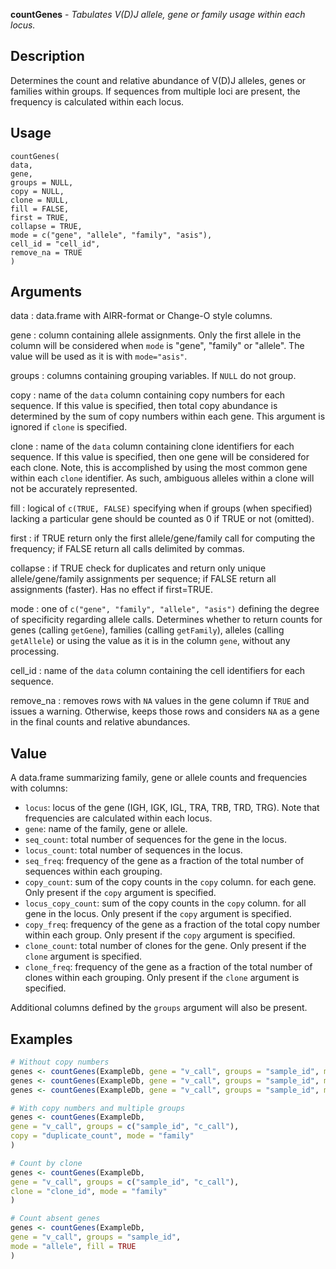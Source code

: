 **countGenes** - *Tabulates V(D)J allele, gene or family usage within each locus.*

Description
--------------------

Determines the count and relative abundance of V(D)J alleles, genes or families within
groups. If sequences from multiple loci are present, the frequency is calculated within 
each locus.


Usage
--------------------
```
countGenes(
data,
gene,
groups = NULL,
copy = NULL,
clone = NULL,
fill = FALSE,
first = TRUE,
collapse = TRUE,
mode = c("gene", "allele", "family", "asis"),
cell_id = "cell_id",
remove_na = TRUE
)
```

Arguments
-------------------

data
:   data.frame with AIRR-format or Change-O style columns.

gene
:   column containing allele assignments. Only the first allele in the
column will be considered when `mode` is "gene", "family" or
"allele". The value will be used as it is with `mode="asis"`.

groups
:   columns containing grouping variables. If `NULL` do not group.

copy
:   name of the `data` column containing copy numbers for each
sequence. If this value is specified, then total copy abundance
is determined by the sum of copy numbers within each gene.
This argument is ignored if `clone` is specified.

clone
:   name of the `data` column containing clone identifiers for each
sequence. If this value is specified, then one gene will be considered
for each clone. Note, this is accomplished by using the most
common gene within each `clone` identifier. As such,
ambiguous alleles within a clone will not be accurately represented.

fill
:   logical of `c(TRUE, FALSE)` specifying when if groups (when specified)
lacking a particular gene should be counted as 0 if TRUE or not (omitted).

first
:   if TRUE return only the first allele/gene/family call for computing the frequency; if FALSE return all calls delimited by commas.

collapse
:   if TRUE check for duplicates and return only unique allele/gene/family assignments per sequence; if
FALSE return all assignments (faster). Has no effect if first=TRUE.

mode
:   one of `c("gene", "family", "allele", "asis")` defining
the degree of specificity regarding allele calls. Determines whether
to return counts for genes (calling `getGene`),
families (calling `getFamily`), alleles (calling
`getAllele`) or using the value as it is in the column
`gene`, without any processing.

cell_id
:   name of the `data` column containing the cell identifiers for each sequence.

remove_na
:   removes rows with `NA` values in the gene column if `TRUE` and issues a warning.
Otherwise, keeps those rows and considers `NA` as a gene in the final counts
and relative abundances.




Value
-------------------

A data.frame summarizing family, gene or allele counts and frequencies
with columns:

+  `locus`:        locus of the gene (IGH, IGK, IGL, TRA, TRB, TRD, TRG). Note that frequencies are calculated within each locus.
+  `gene`:         name of the family, gene or allele.
+  `seq_count`:    total number of sequences for the gene in the locus.
+  `locus_count`:  total number of sequences in the locus.
+  `seq_freq`:     frequency of the gene as a fraction of the total
number of sequences within each grouping.
+  `copy_count`:   sum of the copy counts in the `copy` column.
for each gene. Only present if the `copy`
argument is specified.
+  `locus_copy_count`: sum of the copy counts in the `copy` column.
for all gene in the locus. Only present if the 
`copy` argument is specified.
+  `copy_freq`:    frequency of the gene as a fraction of the total
copy number within each group. Only present if
the `copy` argument is specified.
+  `clone_count`:  total number of clones for the gene. Only present if
the `clone` argument is specified.
+  `clone_freq`:   frequency of the gene as a fraction of the total
number of clones within each grouping. Only present if
the `clone` argument is specified.

Additional columns defined by the `groups` argument will also be present.



Examples
-------------------

```R
# Without copy numbers
genes <- countGenes(ExampleDb, gene = "v_call", groups = "sample_id", mode = "family")
genes <- countGenes(ExampleDb, gene = "v_call", groups = "sample_id", mode = "gene")
genes <- countGenes(ExampleDb, gene = "v_call", groups = "sample_id", mode = "allele")

# With copy numbers and multiple groups
genes <- countGenes(ExampleDb,
gene = "v_call", groups = c("sample_id", "c_call"),
copy = "duplicate_count", mode = "family"
)

# Count by clone
genes <- countGenes(ExampleDb,
gene = "v_call", groups = c("sample_id", "c_call"),
clone = "clone_id", mode = "family"
)

# Count absent genes
genes <- countGenes(ExampleDb,
gene = "v_call", groups = "sample_id",
mode = "allele", fill = TRUE
)

```








